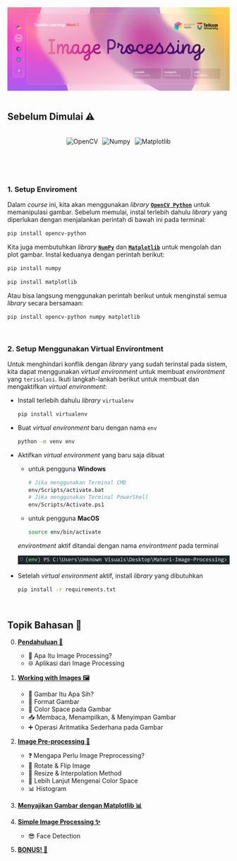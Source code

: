 <div style="display: flex; align-items: center; justify-content: center;" align="center">
    <img src="displays/Banner_Github_Image_Processing.png" alt="Banner">
</div>

</br>

## **Sebelum Dimulai** ⚠️

</br>

<div style="display: flex; align-items: center; justify-content: center;" align="center">
    <img src="https://opencv.org/wp-content/uploads/2022/05/logo.png" alt="OpenCV" style="height: 50px; margin-right: 10px;">
    <img src="https://matplotlib.org/stable/_static/logo_dark.svg" alt="Numpy" style="height: 50px; margin-right: 10px;">
    <img src="https://upload.wikimedia.org/wikipedia/commons/3/31/NumPy_logo_2020.svg" alt="Matplotlib" style="height: 50px;">
</div>

</br>
</br>

### 1. Setup Enviroment

Dalam _course_ ini, kita akan menggunakan _library_ [**`OpenCV Python`**](https://pypi.org/project/opencv-python/) untuk memanipulasi gambar. Sebelum memulai, instal terlebih dahulu _library_ yang diperlukan dengan menjalankan perintah di bawah ini pada terminal:

```bash
pip install opencv-python
```

Kita juga membutuhkan _library_ [**`NumPy`**](https://numpy.org/) dan [**`Matplotlib`**](https://matplotlib.org/) untuk mengolah dan plot gambar. Instal keduanya dengan perintah berikut:

```bash
pip install numpy
```

```bash
pip install matplotlib
```

Atau bisa langsung menggunakan perintah berikut untuk menginstal semua _library_ secara bersamaan:

```bash
pip install opencv-python numpy matplotlib
```

</br>

### 2. Setup Menggunakan Virtual Environtment

Untuk menghindari konflik dengan _library_ yang sudah terinstal pada sistem, kita dapat menggunakan _virtual environment_ untuk membuat _environtment_ yang `terisolasi`. Ikuti langkah-lankah berikut untuk membuat dan mengaktifkan _virtual environment_:

- Install terlebih dahulu _library_ `virtualenv`

  ```bash
  pip install virtualenv
  ```

- Buat _virtual environment_ baru dengan nama `env`

  ```bash
  python -m venv env
  ```

- Aktifkan _virtual environment_ yang baru saja dibuat

  - untuk pengguna **Windows**

    ```bash
    # Jika menggunakan Terminal CMD
    env/Scripts/activate.bat
    # Jika menggunakan Terminal PowerShell
    env/Scripts/Activate.ps1
    ```

  - untuk pengguna **MacOS**

    ```bash
    source env/bin/activate
    ```

  _environtment_ aktif ditandai dengan nama _environtment_ pada terminal

  ![Environtment Active](/displays/Environtment_Active.png)

- Setelah _virtual environment_ aktif, install _library_ yang dibutuhkan

  ```bash
  pip install -r requirements.txt
  ```

</br>

## **Topik Bahasan** 📖

0. **[Pendahuluan 📘](/0_Pendahuluan/README.md)**

   - 🤔 Apa Itu Image Processing?
   - 🌐 Aplikasi dari Image Processing

1. **[Working with Images 🖼️](/1_Working_With_Images/README.md)**

   - 📸 Gambar Itu Apa Sih?
   - 📂 Format Gambar
   - 🌈 Color Space pada Gambar
   - 📥 Membaca, Menampilkan, & Menyimpan Gambar
   - ➕ Operasi Aritmatika Sederhana pada Gambar

2. **[Image Pre-processing 🔧](/2_Image_Preprocessing/README.md)**

   - ❓ Mengapa Perlu Image Preprocessing?
   - 🔄 Rotate & Flip Image
   - 📏 Resize & Interpolation Method
   - 🌈 Lebih Lanjut Mengenai Color Space
   - 📊 Histogram

3. **[Menyajikan Gambar dengan Matplotlib 📊](/3_Presenting_Images/README.md)**

4. **[Simple Image Processing ✨](/4_Simple_Image_Processing/README.md)**

   - 😎 Face Detection

5. **[BONUS! 🎁](/5_BONUS!/README.md)**
